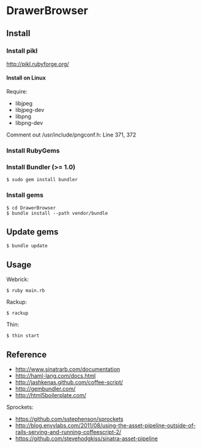 # DrawerBrowser

## Install

### Install pikl

<http://pikl.rubyforge.org/>

#### Install on Linux

Require:

- libjpeg
- libjpeg-dev
- libpng
- libpng-dev

Comment out /usr/include/pngconf.h: Line 371, 372

### Install RubyGems

### Install Bundler (>= 1.0)

    $ sudo gem install bundler

### Install gems

    $ cd DrawerBrowser
    $ bundle install --path vendor/bundle

## Update gems

    $ bundle update

## Usage

Webrick:

    $ ruby main.rb

Rackup:

    $ rackup

Thin:

    $ thin start

## Reference

- <http://www.sinatrarb.com/documentation>
- <http://haml-lang.com/docs.html>
- <http://jashkenas.github.com/coffee-script/>
- <http://gembundler.com/>
- <http://html5boilerplate.com/>

Sprockets:

- <https://github.com/sstephenson/sprockets>
- <http://blog.envylabs.com/2011/08/using-the-asset-pipeline-outside-of-rails-serving-and-running-coffeescript-2/>
- <https://github.com/stevehodgkiss/sinatra-asset-pipeline>
